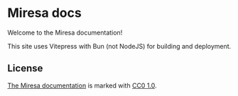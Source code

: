 # Miresa docs

Welcome to the Miresa documentation!

This site uses Vitepress with Bun (not NodeJS) for building and deployment.

## License

[The Miresa documentation](https://miresa.github.io/docs) is marked with
[CC0 1.0](LICENSE).
